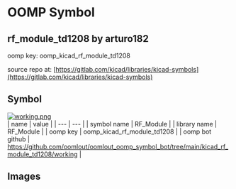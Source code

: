 # OOMP Symbol  
## rf_module_td1208  by arturo182  
  
oomp key: oomp_kicad_rf_module_td1208  
  
source repo at: [https://gitlab.com/kicad/libraries/kicad-symbols](https://gitlab.com/kicad/libraries/kicad-symbols)  
## Symbol  
  
[![working.png](working_600.png)](working.png)  
| name | value | 
| --- | --- | 
| symbol name | RF_Module | 
| library name | RF_Module | 
| oomp key | oomp_kicad_rf_module_td1208 | 
| oomp bot github | https://github.com/oomlout/oomlout_oomp_symbol_bot/tree/main/kicad_rf_module_td1208/working | 
## Images  
